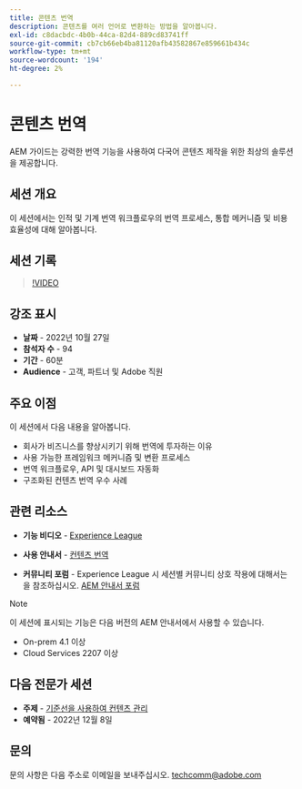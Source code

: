 ```yaml
---
title: 콘텐츠 번역
description: 콘텐츠를 여러 언어로 변환하는 방법을 알아봅니다.
exl-id: c8dacbdc-4b0b-44ca-82d4-889cd83741ff
source-git-commit: cb7cb66eb4ba81120afb43582867e859661b434c
workflow-type: tm+mt
source-wordcount: '194'
ht-degree: 2%

---
```


# 콘텐츠 번역

AEM 가이드는 강력한 번역 기능을 사용하여 다국어 콘텐츠 제작을 위한 최상의 솔루션을 제공합니다.

## 세션 개요

이 세션에서는 인적 및 기계 번역 워크플로우의 번역 프로세스, 통합 메커니즘 및 비용 효율성에 대해 알아봅니다.

## 세션 기록

>[!VIDEO](https://video.tv.adobe.com/v/3414140/translation-aem-guides?quality=12&learn=on)

## 강조 표시

- **날짜** - 2022년 10월 27일
- **참석자 수** - 94
- **기간** - 60분
- **Audience** - 고객, 파트너 및 Adobe 직원

## 주요 이점

이 세션에서 다음 내용을 알아봅니다.
- 회사가 비즈니스를 향상시키기 위해 번역에 투자하는 이유
- 사용 가능한 프레임워크 메커니즘 및 변환 프로세스
- 번역 워크플로우, API 및 대시보드 자동화
- 구조화된 컨텐츠 번역 우수 사례

## 관련 리소스

- **기능 비디오** -  [Experience League](https://experienceleague.adobe.com/docs/experience-manager-guides-learn/videos/advanced-user-guide/overview.html?lang=en)

- **사용 안내서** - [컨텐츠 번역](https://help.adobe.com/en_US/xml-documentation-for-adobe-experience-manager/index.html#t=DXML-master-map%2Ftranslation.html)

- **커뮤니티 포럼** - Experience League 시 세션별 커뮤니티 상호 작용에 대해서는 을 참조하십시오. [AEM 안내서 포럼](https://experienceleaguecommunities.adobe.com/t5/experience-manager-guides/bd-p/xml-documentation-discussions)

>[!NOTE]
>
> 이 세션에 표시되는 기능은 다음 버전의 AEM 안내서에서 사용할 수 있습니다.
> - On-prem 4.1 이상
> - Cloud Services 2207 이상


## 다음 전문가 세션

- **주제** - [기준선을 사용하여 컨텐츠 관리](baselines-dec22.md)
- **예약됨** - 2022년 12월 8일

## 문의

문의 사항은 다음 주소로 이메일을 보내주십시오. <techcomm@adobe.com>

